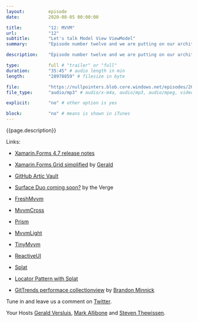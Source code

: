 ```yaml
---
layout:         episode
date: 			2020-08-05 00:00:00

title: 			"12: MVVM"
url:            "12"
subtitle: 		"Let's talk Model View ViewModel"
summary: 		"Episode number twelve and we are putting on our architecture outfits to discuss the Model View ViewModel, or MVVM for short, pattern. We discuss the advantages, libraries, touch on some good old Inversion of Control. And to make sure you stay until the end - Gerald was so kind to provide us with an Easter egg."

description: 	"Episode number twelve and we are putting on our architecture outfits to discuss the Model View ViewModel, or MVVM for short, pattern. We discuss the advantages, libraries, touch on some good old Inversion of Control. And to make sure you stay until the end - Gerald was so kind to provide us with an Easter egg."

type:			full # "trailer" or "full"
duration: 		"35:45" # audio length in min
length: 		"28978859" # filesize in byte

file: 			"https://nullpointers.blob.core.windows.net/episodes/20200805_MVVM_mono.mp3"
file_type: 		"audio/mp3" # audio/x-m4a, audio/mp3, audio/mpeg, video/quicktime, video/mp4, video/x-m4v, application/pdf, and document/x-epub

explicit: 		"no" # other option is yes

block: 			"no" # means is shown in iTunes
---
```


{{page.description}}

Links:

- [Xamarin.Forms 4.7 release notes](https://devblogs.microsoft.com/xamarin/xamarin-forms-4-7/)
- [Xamarin.Forms Grid simplified](https://blog.verslu.is/xamarin/xamarin-forms-xamarin/simplifying-xamarin-forms-grid-column-row-definitions/)  by [Gerald](https://twitter.com/jfversluis)
- [GitHub Artic Vault]( https://archiveprogram.github.com/)
- [Surface Duo coming soon?](https://www.theverge.com/2020/7/24/21336882/microsoft-surface-duo-launch-date-fcc-certifications-rumors) by the Verge
- [FreshMvvm]( https://github.com/rid00z/FreshMvvm)

- [MvvmCross](https://www.mvvmcross.com/)
- [Prism](https://prismlibrary.com/index.html)
- [MvvmLight](http://www.mvvmlight.net/)
- [TinyMvvm](https://github.com/TinyStuff/TinyMvvm)
- [ReactiveUI](https://www.reactiveui.net/)
- [Splat](https://github.com/reactiveui/splat)
- [Locator Pattern with Splat](https://www.reactiveui.net/docs/handbook/dependency-inversion/)
- [GitTrends performace collectionview](https://codetraveler.io/2020/07/12/improving-collectionview-scrolling/) by [Brandon Minnick](https://twitter.com/TheCodeTraveler)

Tune in and leave us a comment on [Twitter](https://twitter.com/nullpointersio).

Your Hosts [Gerald Versluis](https://twitter.com/jfversluis), [Mark Allibone](https://twitter.com/mallibone) and [Steven Thewissen](https://twitter.com/devnl).
